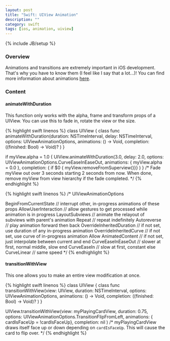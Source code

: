 ```yaml
---
layout: post
title: "Swift: UIView Animation"
description: ""
category: swift
tags: [ios, animation, uiview]
---
```

{% include JB/setup %}

<!-- Overview -->
<h3>Overview</h3>

Animations and transitions are extremely important in iOS development. That's why you have to know them (I feel like I say that a lot...)! You can find more information about animations [here](http://www.raywenderlich.com/76200/basic-uiview-animation-swift-tutorial).

<!-- Content -->
<h3>Content</h3>

<!-- animateWithDuration -->
<h4>animateWithDuration</h4>

This function only works with the alpha, frame and transform props of a UIView. You can use this to fade in, rotate the view or the size.

<!-- Code _______________________________________-->
{% highlight swift linenos %}
class UIView {
    class func animateWithDuration(duration: NSTimeInterval,
                                      delay: NSTimeInterval,
                                    options: UIViewAnimationOptions,
                                 animations: () -> Void,
                                 completion: ((finished: Bool) -> Void)? )
}

if myView.alpha = 1.0 {
    UIView.animateWithDuration(3.0,
                        delay: 2.0,
                      options: UIViewAnimationOptions.CurveEaseInEaseOut,
                   animations: { myView.alpha = 0.0 },
                   completion: { if $0 { myView.removeFromSuperview()}} )
}
/*
Fade myView out over 3 seconds starting 2 seconds from now.
When done, remove myView from view hierarchy if the fade completed.
 */
{% endhighlight %}
<!-- /Code ^^^^^^^^^^^^^^^^^^^^^^^^^^^^^^^^^^^^^^-->

<!-- Code _______________________________________-->
{% highlight swift linenos %}
/*
UIViewAnimationOptions

  BeginFromCurrentState       // interrupt other, in-progress animations of these props
  AllowUserInteraction        // allow gestures to get processed while animation is in progress
  LayoutSubviews              // animate the relayout of subviews with parent's animation
  Repeat                      // repeat indefinitely
  Autoreverse                 // play animation forward then back
  OverrideInheritedDuration   // if not set, use duration of any in-progress animation
  OverrideInheritedCurve      // if not set, use curve of in-progress animation
  Allow AnimatedContent       // if not set, just interpolate between current and end
  CurveEaseInEaseOut          // slower at first, normal middle, slow end
  CurveEaseIn                 // slow at first, constant else
  CurveLinear                 // same speed
 */
{% endhighlight %}
<!-- /Code ^^^^^^^^^^^^^^^^^^^^^^^^^^^^^^^^^^^^^^-->


<!-- transitionWithView -->
<h4>transitionWithView</h4>

This one allows you to make an entire view modification at once.

<!-- Code _______________________________________-->
{% highlight swift linenos %}
class UIView {
    class func transitionWithView(view: UIView,
                              duration: NSTimeInterval,
                               options: UIViewAnimationOptions,
                            animations: () -> Void,
                            completion: ((finished: Bool) -> Void)? )
}

UIView.transitionWithView(view: myPlayingCardView,
                      duration: 0.75,
                       options: UIViewAnimationOptions.TransitionFlipFromLeft,
                    animations: { cardIsFaceUp = !cardIsFaceUp},
                    completion: nil )
/*
myPlayingCardView draws itself face up or down depending on `cardIsFaceUp`.
This will cause the card to flip over.
 */
{% endhighlight %}
<!-- /Code ^^^^^^^^^^^^^^^^^^^^^^^^^^^^^^^^^^^^^^-->